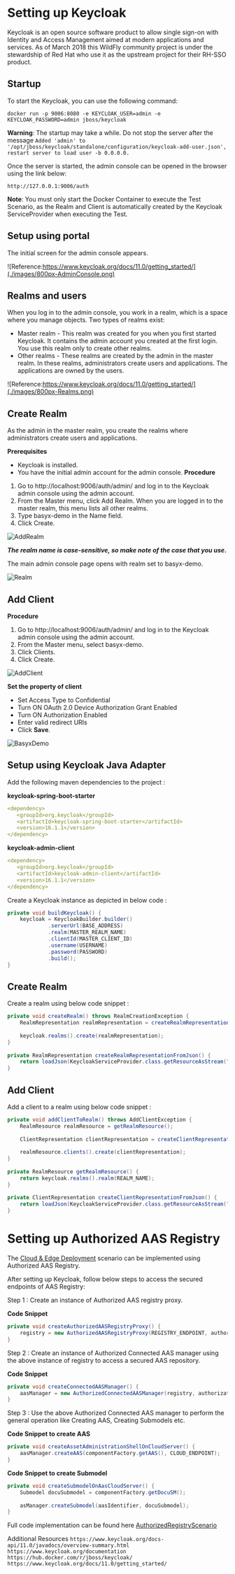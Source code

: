 # Setting up Keycloak

Keycloak is an open source software product to allow single sign-on with Identity and Access Management aimed at modern applications and services. As of March 2018 this WildFly community project is under the stewardship of Red Hat who use it as the upstream project for their RH-SSO product.

## Startup

To start the Keycloak, you can use the following command:

`docker run -p 9006:8080 -e KEYCLOAK_USER=admin -e KEYCLOAK_PASSWORD=admin jboss/keycloak`

**Warning**: The startup may take a while. Do not stop the server after the message `Added 'admin' to '/opt/jboss/keycloak/standalone/configuration/keycloak-add-user.json', restart server to load user -b 0.0.0.0.`

Once the server is started, the admin console can be opened in the browser using the link below:

`http://127.0.0.1:9006/auth`

**Note**: You must only start the Docker Container to execute the Test Scenario, as the Realm and Client is automatically created by the Keycloak ServiceProvider when executing the Test.

## Setup using portal

The initial screen for the admin console appears.

![Reference:https://www.keycloak.org/docs/11.0/getting_started/](./images/800px-AdminConsole.png)

## Realms and users

When you log in to the admin console, you work in a realm, which is a space where you manage objects. Two types of realms exist:

* Master realm - This realm was created for you when you first started Keycloak. It contains the admin account you created at the first login. You use this realm only to create other realms.
* Other realms - These realms are created by the admin in the master realm. In these realms, administrators create users and applications. The applications are owned by the users.

![Reference:https://www.keycloak.org/docs/11.0/getting_started/](./images/800px-Realms.png)

## Create Realm
As the admin in the master realm, you create the realms where administrators create users and applications.

**Prerequisites**

* Keycloak is installed.
* You have the initial admin account for the admin console.
**Procedure**

1. Go to http://localhost:9006/auth/admin/ and log in to the Keycloak admin console using the admin account.
2. From the Master menu, click Add Realm. When you are logged in to the master realm, this menu lists all other realms.
3. Type basyx-demo in the Name field.
4. Click Create.

![AddRealm](./images/799px-AddRealm.png)

***The realm name is case-sensitive, so make note of the case that you use.***

The main admin console page opens with realm set to basyx-demo.


![Realm](./images/800px-Realms.png)

## Add Client
**Procedure**

1. Go to http://localhost:9006/auth/admin/ and log in to the Keycloak admin console using the admin account.
2. From the Master menu, select basyx-demo.
3. Click Clients.
4. Click Create.

![AddClient](./images/800px-AddClient.png)


**Set the property of client**

* Set Access Type to Confidential
* Turn ON OAuth 2.0 Device Authorization Grant Enabled
* Turn ON Authorization Enabled
* Enter valid redirect URIs
* Click **Save**.

![BasyxDemo](./images/800px-BasyxDemo.png)

## Setup using Keycloak Java Adapter

Add the following maven dependencies to the project :

**keycloak-spring-boot-starter**

```yaml
<dependency>
   <groupId>org.keycloak</groupId>
   <artifactId>keycloak-spring-boot-starter</artifactId>
   <version>16.1.1</version>
</dependency>
```

**keycloak-admin-client**

```yaml
<dependency>
   <groupId>org.keycloak</groupId>
   <artifactId>keycloak-admin-client</artifactId>
   <version>16.1.1</version>
</dependency>
```
Create a Keycloak instance as depicted in below code :

```java
private void buildKeycloak() {
	keycloak = KeycloakBuilder.builder()
	         .serverUrl(BASE_ADDRESS)
	         .realm(MASTER_REALM_NAME)
	         .clientId(MASTER_CLIENT_ID)
	         .username(USERNAME)
	         .password(PASSWORD)
	         .build();
}
```

## Create Realm

Create a realm using below code snippet :
```java
private void createRealm() throws RealmCreationException {        
	RealmRepresentation realmRepresentation = createRealmRepresentationFromJson();
 
	keycloak.realms().create(realmRepresentation);
}
 
private RealmRepresentation createRealmRepresentationFromJson() {
	return loadJson(KeycloakServiceProvider.class.getResourceAsStream("/" + REALM_FILE_NAME), RealmRepresentation.class);
}
```

## Add Client

Add a client to a realm using below code snippet :

```java
private void addClientToRealm() throws AddClientException {        
	RealmResource realmResource = getRealmResource();
 
	ClientRepresentation clientRepresentation = createClientRepresentationFromJson();
 
	realmResource.clients().create(clientRepresentation);
}
 
private RealmResource getRealmResource() {		
	return keycloak.realms().realm(REALM_NAME);
}
 
private ClientRepresentation createClientRepresentationFromJson() {
	return loadJson(KeycloakServiceProvider.class.getResourceAsStream("/" + CLIENT_FILE_NAME), ClientRepresentation.class);
}
```

# Setting up Authorized AAS Registry
The [Cloud & Edge Deployment](./cloud-edge-deployment.md) scenario can be implemented using Authorized AAS Registry.

After setting up Keycloak, follow below steps to access the secured endpoints of AAS Registry:

Step 1 : Create an instance of Authorized AAS registry proxy.

**Code Snippet**
```java
private void createAuthorizedAASRegistryProxy() {
	registry = new AuthorizedAASRegistryProxy(REGISTRY_ENDPOINT, authorizationProvider.getAuthorizationSupplier());
}
```
Step 2 : Create an instance of Authorized Connected AAS manager using the above instance of registry to access a secured AAS repository.

**Code Snippet**
```java
private void createConnectedAASManager() {
	aasManager = new AuthorizedConnectedAASManager(registry, authorizationProvider.getAuthorizationSupplier());
}
```
Step 3 : Use the above Authorized Connected AAS manager to perform the general operation like Creating AAS, Creating Submodels etc.

**Code Snippet to create AAS**
```java
private void createAssetAdministrationShellOnCloudServer() {
	aasManager.createAAS(componentFactory.getAAS(), CLOUD_ENDPOINT);
}
```

**Code Snippet to create Submodel**
```java
private void createSubmodelOnAasCloudServer() {
	Submodel docuSubmodel = componentFactory.getDocuSM();
 
	asManager.createSubmodel(aasIdentifier, docuSubmodel);
}
```
Full code implementation can be found here [AuthorizedRegistryScenario](https://github.com/eclipse-basyx/basyx-java-examples/blob/development/basyx.examples/src/main/java/org/eclipse/basyx/examples/scenarios/authorization/AuthorizedRegistryScenario.java)

Additional Resources
`https://www.keycloak.org/docs-api/11.0/javadocs/overview-summary.html`
`https://www.keycloak.org/documentation`
`https://hub.docker.com/r/jboss/keycloak/`
`https://www.keycloak.org/docs/11.0/getting_started/`